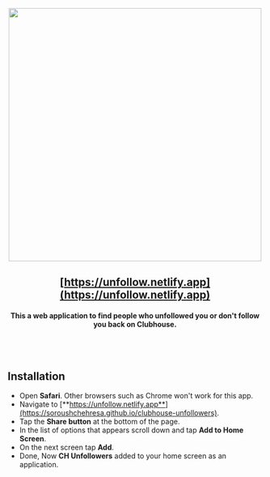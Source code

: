 <p align="center">
<img src="https://raw.githubusercontent.com/soroushchehresa/clubhouse-unfollowers/master/logo.png" align="center" width="500px" />
</p>
<div align="center">
  
## [https://unfollow.netlify.app](https://unfollow.netlify.app)
#### This a web application to find people who unfollowed you or don't follow you back on Clubhouse.

</div>

<br>
<br>

## Installation
- Open **Safari**. Other browsers such as Chrome won't work for this app.
- Navigate to [**https://unfollow.netlify.app**](https://soroushchehresa.github.io/clubhouse-unfollowers).
- Tap the **Share button** at the bottom of the page.
- In the list of options that appears scroll down and tap **Add to Home Screen**.
- On the next screen tap **Add**.
- Done, Now **CH Unfollowers** added to your home screen as an application.
